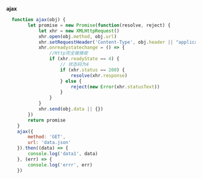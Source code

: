 <!--
 * @Author: your name
 * @Date: 2020-04-30 10:31:46
 * @LastEditTime: 2020-04-30 14:01:38
 * @LastEditors: Please set LastEditors
 * @Description: In User Settings Edit
 * @FilePath: /webNotes/web/ajax.md
 -->

**ajax**

```javaScript
  function ajax(obj) {
        let promise = new Promise(function(resolve, reject) {
            let xhr = new XMLHttpRequest()
            xhr.open(obj.method, obj.url)
            xhr.setRequestHeader('Content-Type', obj.header || "application/x-www-form-urlencoded")
            xhr.onreadystatechange = () => {
                //Http完全被接收
                if (xhr.readyState == 4) {
                    // 状态码为4
                    if (xhr.status == 200) {
                        resolve(xhr.response)
                    } else {
                        reject(new Error(xhr.statusText))
                    }
                }
            }
            xhr.send(obj.data || {})
        })
        return promise
    }
    ajax({
        method: 'GET',
        url: 'data.json'
    }).then((data) => {
        console.log('data1', data)
    }, (err) => {
        console.log('errr', err)
    })
```
